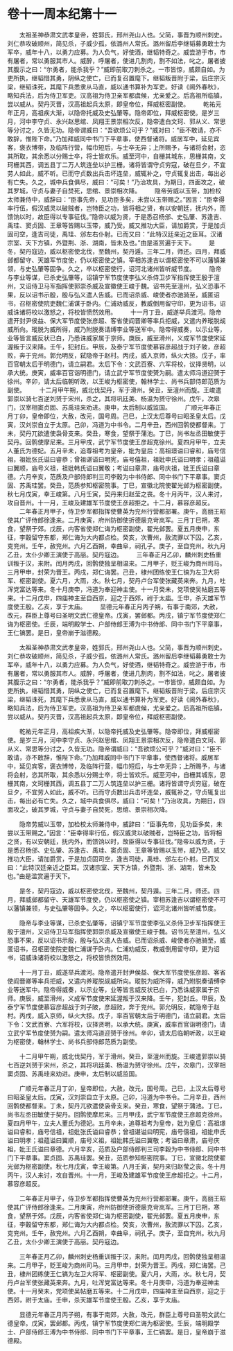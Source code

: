 # 卷十一周本纪第十一

　　太祖圣神恭肃文武孝皇帝，姓郭氏，邢州尧山人也。父简，事晋为顺州刺史。刘仁恭攻破顺州，简见杀，子威少孤，依潞州人常氏。潞州留后李继韬募勇敢士为军卒，威年十八，以勇力应募。为人负气，好使酒，继韬特奇之。威尝游于市，市有屠者，常以勇服其市人。威醉，呼屠者，使进几割肉，割不如法，叱之。屠者披其腹示之曰：“尔勇者，能杀我乎？”威即前取刀刺杀之。一市皆惊，威颇自如。为吏所执，继韬惜其勇，阴纵之使亡，已而复召置麾下。继韬叛晋附于梁，后庄宗灭梁，继韬诛死，其麾下兵悉隶从马直，威以通书算补为军吏。好读《阃外春秋》，略知兵法，后为侍卫军吏。汉高祖为侍卫亲军都虞候，尤亲爱之。后高祖所临镇，尝以威从。契丹灭晋，汉高祖起兵太原，即皇帝位，拜威枢密副使。 　　乾祐元年正月，高祖疾大渐，以隐帝托威及史弘肇等。隐帝即位，拜威枢密使。是岁三月，河中李守贞、永兴赵思绾、凤翔王景崇相次反，隐帝遣白文珂、郭从义、常思等分讨之，久皆无功。隐帝谓威曰：“吾欲烦公可乎？”威对曰：“臣不敢请，亦不敢辞，惟陛下命。”乃加拜威同中书门下平章事，使西督诸将。威居军中，延见宾客，褒衣博带，及临阵行营，幅巾短后，与士卒无异；上所赐予，与诸将会射，恣其所取，其余悉以分赐士卒，将士皆欢乐。威至河中，自栅其城东，思栅其南，文珂栅其西，调五县丁二万人筑连垒以护三栅。诸将皆谓守贞穷寇，破在旦夕，不宜劳人如此，威不听。已而守贞数出兵击坏连垒，威辄补之，守贞辄复出击，每出必有亡失。久之，城中兵食俱尽，威曰：“可矣！”乃治攻具，为期日，四面攻之，破其罗城，守贞与妻子自焚死，思绾、景崇相次降。 　　隐帝劳威以玉带，加检校太师兼侍中，威辞曰：“臣事先帝，见功臣多矣，未尝以玉带赐之。”因言：“臣幸得率行伍，假汉威灵以破贼者，岂特臣之功，皆将相之贤，有以安朝廷，抚内外，而馈饷以时，故臣得以专事征伐。”隐帝以威为贤，于是悉召杨邠、史弘肇、苏逢吉、禹珪、窦贞固、王章等皆赐以玉带，威乃受。威又推功大臣，请加爵赏，于是加贞固司空，逢吉司徒，禹珪、邠左右仆射。已而又曰：“此特汉廷亲近之臣耳。汉诸宗室、天下方镇，外暨荆、浙、湖南，皆未及也。”由是滥赏遍于天下。 　　是冬，契丹寇边，威以枢密使北伐，至魏州，契丹遁。三年二月，师还。四月，拜威邺都留守、天雄军节度使，仍以枢密使之镇。宰相苏逢吉以谓枢密使不可以藩镇兼领，与史弘肇等固争。久之，卒以枢密使行，诏河北诸州皆听威节度。 　　隐帝与李业等谋，已杀史弘肇等，诏镇宁军节度使李弘义杀侍卫步军指挥使王殷于澶州，又诏侍卫马军指挥使郭崇杀威及宣徽使王峻于魏。诏书先至澶州，弘义恐事不果，反以诏书示殷，殷与弘义遣人告威。已而诏杀威、峻使者亦驰骑至，威匿诏书，召枢密使院吏魏仁浦谋于卧内。仁浦劝威反，教威倒用留守印，更为诏书，诏威诛诸将校以激怒之，将校皆愤然效用。 　　十一月丁丑，威遂举兵渡河。隐帝遣开封尹侯益、保大军节度使张彦超、客省使阎晋卿等率兵拒威，又遣内养瑽脱觇威所向。瑽脱为威所得，威乃附脱奏请缚李业等送军中。隐帝得威奏，以示业等，业等皆言威反状已白，乃悉诛威家属于京师。庚辰，威至滑州，义成军节度使宋延渥叛于汉来降。壬午，犯封丘。甲辰，及泰宁军节度使慕容彦超战于刘子陂，彦超败，奔于兖州。郭允明反，弑隐帝于赵村。丙戌，威入京师，纵火大掠。戊子，率百官朝太后于明德门，请立嗣君。太后下令：文武百寮、六军将校，议择贤明，以承大统。庚寅，威率百官诣明德门，请立武宁军节度使赟为嗣。遣太师冯道迎赟于徐州。辛卯，请太后临朝听政，以王峻为枢密使，翰林学士、尚书兵部侍郎范质为副使。 　　十二月甲午朔，威北伐契丹，军于滑州。癸丑，至澶州而旋。王峻遣郭崇以骑七百逆刘赟于宋州，杀之，其将巩廷美、杨温为赟守徐州。戊午，次皋门，汉宰相窦贞固、苏禹珪来劝进。庚申，太后制以威监国。 　　广顺元年春正月丁卯，皇帝即位，大赦，改元，国号周。己巳，上汉太后尊号曰昭圣皇太后。戊寅，汉刘崇自立于太原。己卯，冯道为中书令。二月辛丑，西州回鹘使都督来。丁未，契丹兀欲遣使袅骨支来。癸丑，寒食，望祭于蒲池。丁巳，尚书左丞田敏使于契丹。回鹘使摩尼来。三月甲戌，武宁军节度使王彦超克徐州。夏四月甲午，立夫人董氏为德妃。五月辛未，追尊祖考为皇帝，妣为皇后：高祖璟谥曰睿和，庙号信祖，祖妣张氏谥曰睿恭；曾祖谌谥曰明宪，庙号僖祖，祖妣申氏谥曰明孝；祖蕴谥曰翼顺，庙号义祖，祖妣韩氏谥曰翼敬；考谥曰章肃，庙号庆祖，妣王氏谥曰章德。六月辛亥，范质及户部侍郎判三司李穀为中书侍郎、同中书门下平章事。窦贞固、苏禹珪罢。癸丑，范质参知枢密院事。丁巳，宣徽北院使翟光邺为枢密副使。秋七月戊寅，幸王峻第。八月壬寅，契丹来归赵莹之丧。冬十月丙午，汉人来讨，攻自晋州。十一月，王峻及建雄军节度使王彦超拒之。十二月，慕容彦超反。 　　二年春正月甲子，侍卫步军都指挥使曹英为兖州行营都部署。庚午，高丽王昭使其广评侍郎徐逢来。二月庚寅，府州防御使折德扆克岢岚军。三月丁巳朔，寒食，望祭于郊。戊辰，内客省使郑仁诲为枢密副使，翟光邺罢。夏五月庚申，东征，李穀留守东都，郑仁诲为大内都点检。癸亥，次曹州，赦流罪以下囚。乙亥，克兖州。壬午，赦兖州。六月乙酉朔，幸曲阜，祠孔子。庚子，至自兖州。秋九月乙丑，太仆少卿王演使于高丽。契丹寇边。 　　三年春正月乙卯，麟州刺史杨重训叛于汉，来附。闰月丙戌，回鹘使独呈相温来。二月甲子，贬王峻为商州司马。三月甲申，封荣为晋王。丙戌，郑仁诲罢。己丑，棣州团练使王仁镐为左卫大将军、枢密副使。夏六月，大雨，水。秋七月，契丹卢台军使张藏英来奔。九月，吐浑党富达等来。冬十月庚申，冯道为奉迎神主使。十一月癸未，党项使吴帖磨五等来。十二月戊申，四庙神主至自西京，迎之于西郊，祔于太庙。壬申，杀天雄军节度使王殷。乙亥，享于太庙。 　　显德元年春正月丙子朔，有事于南郊，大赦，改元，群臣上尊号曰圣明文武仁德皇帝。戊寅，罢邺都。丙戌，镇宁军节度使郑仁诲为枢密使。壬辰，端明殿学士、户部侍郎王溥为中书侍郎、同中书门下平章事，王仁镐罢。是日，皇帝崩于滋德殿。

　　太祖圣神恭肃文武孝皇帝，姓郭氏，邢州尧山人也。父简，事晋为顺州刺史。刘仁恭攻破顺州，简见杀，子威少孤，依潞州人常氏。潞州留后李继韬募勇敢士为军卒，威年十八，以勇力应募。为人负气，好使酒，继韬特奇之。威尝游于市，市有屠者，常以勇服其市人。威醉，呼屠者，使进几割肉，割不如法，叱之。屠者披其腹示之曰：“尔勇者，能杀我乎？”威即前取刀刺杀之。一市皆惊，威颇自如。为吏所执，继韬惜其勇，阴纵之使亡，已而复召置麾下。继韬叛晋附于梁，后庄宗灭梁，继韬诛死，其麾下兵悉隶从马直，威以通书算补为军吏。好读《阃外春秋》，略知兵法，后为侍卫军吏。汉高祖为侍卫亲军都虞候，尤亲爱之。后高祖所临镇，尝以威从。契丹灭晋，汉高祖起兵太原，即皇帝位，拜威枢密副使。

　　乾祐元年正月，高祖疾大渐，以隐帝托威及史弘肇等。隐帝即位，拜威枢密使。是岁三月，河中李守贞、永兴赵思绾、凤翔王景崇相次反，隐帝遣白文珂、郭从义、常思等分讨之，久皆无功。隐帝谓威曰：“吾欲烦公可乎？”威对曰：“臣不敢请，亦不敢辞，惟陛下命。”乃加拜威同中书门下平章事，使西督诸将。威居军中，延见宾客，褒衣博带，及临阵行营，幅巾短后，与士卒无异；上所赐予，与诸将会射，恣其所取，其余悉以分赐士卒，将士皆欢乐。威至河中，自栅其城东，思栅其南，文珂栅其西，调五县丁二万人筑连垒以护三栅。诸将皆谓守贞穷寇，破在旦夕，不宜劳人如此，威不听。已而守贞数出兵击坏连垒，威辄补之，守贞辄复出击，每出必有亡失。久之，城中兵食俱尽，威曰：“可矣！”乃治攻具，为期日，四面攻之，破其罗城，守贞与妻子自焚死，思绾、景崇相次降。

　　隐帝劳威以玉带，加检校太师兼侍中，威辞曰：“臣事先帝，见功臣多矣，未尝以玉带赐之。”因言：“臣幸得率行伍，假汉威灵以破贼者，岂特臣之功，皆将相之贤，有以安朝廷，抚内外，而馈饷以时，故臣得以专事征伐。”隐帝以威为贤，于是悉召杨邠、史弘肇、苏逢吉、禹珪、窦贞固、王章等皆赐以玉带，威乃受。威又推功大臣，请加爵赏，于是加贞固司空，逢吉司徒，禹珪、邠左右仆射。已而又曰：“此特汉廷亲近之臣耳。汉诸宗室、天下方镇，外暨荆、浙、湖南，皆未及也。”由是滥赏遍于天下。

　　是冬，契丹寇边，威以枢密使北伐，至魏州，契丹遁。三年二月，师还。四月，拜威邺都留守、天雄军节度使，仍以枢密使之镇。宰相苏逢吉以谓枢密使不可以藩镇兼领，与史弘肇等固争。久之，卒以枢密使行，诏河北诸州皆听威节度。

　　隐帝与李业等谋，已杀史弘肇等，诏镇宁军节度使李弘义杀侍卫步军指挥使王殷于澶州，又诏侍卫马军指挥使郭崇杀威及宣徽使王峻于魏。诏书先至澶州，弘义恐事不果，反以诏书示殷，殷与弘义遣人告威。已而诏杀威、峻使者亦驰骑至，威匿诏书，召枢密使院吏魏仁浦谋于卧内。仁浦劝威反，教威倒用留守印，更为诏书，诏威诛诸将校以激怒之，将校皆愤然效用。

　　十一月丁丑，威遂举兵渡河。隐帝遣开封尹侯益、保大军节度使张彦超、客省使阎晋卿等率兵拒威，又遣内养瑽脱觇威所向。瑽脱为威所得，威乃附脱奏请缚李业等送军中。隐帝得威奏，以示业等，业等皆言威反状已白，乃悉诛威家属于京师。庚辰，威至滑州，义成军节度使宋延渥叛于汉来降。壬午，犯封丘。甲辰，及泰宁军节度使慕容彦超战于刘子陂，彦超败，奔于兖州。郭允明反，弑隐帝于赵村。丙戌，威入京师，纵火大掠。戊子，率百官朝太后于明德门，请立嗣君。太后下令：文武百寮、六军将校，议择贤明，以承大统。庚寅，威率百官诣明德门，请立武宁军节度使赟为嗣。遣太师冯道迎赟于徐州。辛卯，请太后临朝听政，以王峻为枢密使，翰林学士、尚书兵部侍郎范质为副使。

　　十二月甲午朔，威北伐契丹，军于滑州。癸丑，至澶州而旋。王峻遣郭崇以骑七百逆刘赟于宋州，杀之，其将巩廷美、杨温为赟守徐州。戊午，次皋门，汉宰相窦贞固、苏禹珪来劝进。庚申，太后制以威监国。

　　广顺元年春正月丁卯，皇帝即位，大赦，改元，国号周。己巳，上汉太后尊号曰昭圣皇太后。戊寅，汉刘崇自立于太原。己卯，冯道为中书令。二月辛丑，西州回鹘使都督来。丁未，契丹兀欲遣使袅骨支来。癸丑，寒食，望祭于蒲池。丁巳，尚书左丞田敏使于契丹。回鹘使摩尼来。三月甲戌，武宁军节度使王彦超克徐州。夏四月甲午，立夫人董氏为德妃。五月辛未，追尊祖考为皇帝，妣为皇后：高祖璟谥曰睿和，庙号信祖，祖妣张氏谥曰睿恭；曾祖谌谥曰明宪，庙号僖祖，祖妣申氏谥曰明孝；祖蕴谥曰翼顺，庙号义祖，祖妣韩氏谥曰翼敬；考谥曰章肃，庙号庆祖，妣王氏谥曰章德。六月辛亥，范质及户部侍郎判三司李穀为中书侍郎、同中书门下平章事。窦贞固、苏禹珪罢。癸丑，范质参知枢密院事。丁巳，宣徽北院使翟光邺为枢密副使。秋七月戊寅，幸王峻第。八月壬寅，契丹来归赵莹之丧。冬十月丙午，汉人来讨，攻自晋州。十一月，王峻及建雄军节度使王彦超拒之。十二月，慕容彦超反。

　　二年春正月甲子，侍卫步军都指挥使曹英为兖州行营都部署。庚午，高丽王昭使其广评侍郎徐逢来。二月庚寅，府州防御使折德扆克岢岚军。三月丁巳朔，寒食，望祭于郊。戊辰，内客省使郑仁诲为枢密副使，翟光邺罢。夏五月庚申，东征，李穀留守东都，郑仁诲为大内都点检。癸亥，次曹州，赦流罪以下囚。乙亥，克兖州。壬午，赦兖州。六月乙酉朔，幸曲阜，祠孔子。庚子，至自兖州。秋九月乙丑，太仆少卿王演使于高丽。契丹寇边。

　　三年春正月乙卯，麟州刺史杨重训叛于汉，来附。闰月丙戌，回鹘使独呈相温来。二月甲子，贬王峻为商州司马。三月甲申，封荣为晋王。丙戌，郑仁诲罢。己丑，棣州团练使王仁镐为左卫大将军、枢密副使。夏六月，大雨，水。秋七月，契丹卢台军使张藏英来奔。九月，吐浑党富达等来。冬十月庚申，冯道为奉迎神主使。十一月癸未，党项使吴帖磨五等来。十二月戊申，四庙神主至自西京，迎之于西郊，祔于太庙。壬申，杀天雄军节度使王殷。乙亥，享于太庙。

　　显德元年春正月丙子朔，有事于南郊，大赦，改元，群臣上尊号曰圣明文武仁德皇帝。戊寅，罢邺都。丙戌，镇宁军节度使郑仁诲为枢密使。壬辰，端明殿学士、户部侍郎王溥为中书侍郎、同中书门下平章事，王仁镐罢。是日，皇帝崩于滋德殿。